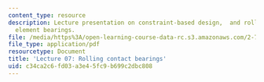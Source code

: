 ```yaml
---
content_type: resource
description: Lecture presentation on constraint-based design,  and rolling and sliding
  element bearings.
file: /media/https%3A/open-learning-course-data-rc.s3.amazonaws.com/2-72-elements-of-mechanical-design-spring-2009/c34ca2c6fd03a3e45fc9b699c2dbc808_MIT2_72s09_lec07.pdf
file_type: application/pdf
resourcetype: Document
title: 'Lecture 07: Rolling contact bearings'
uid: c34ca2c6-fd03-a3e4-5fc9-b699c2dbc808
---
```

